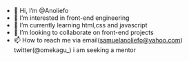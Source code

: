 - 👋 Hi, I’m @Anoliefo
- 👀 I’m interested in front-end engineering
- 🌱 I’m currently learning html,css and javascript
- 💞️ I’m looking to collaborate on front-end projects
- 📫 How to reach me via email(samuelanoliefo@yahoo.com) twitter(@omekagu_)
i am seeking a mentor
<!---
Anoliefo/Anoliefo is a ✨ special ✨ repository because its `README.md` (this file) appears on your GitHub profile.
You can click the Preview link to take a look at your changes.
--->
